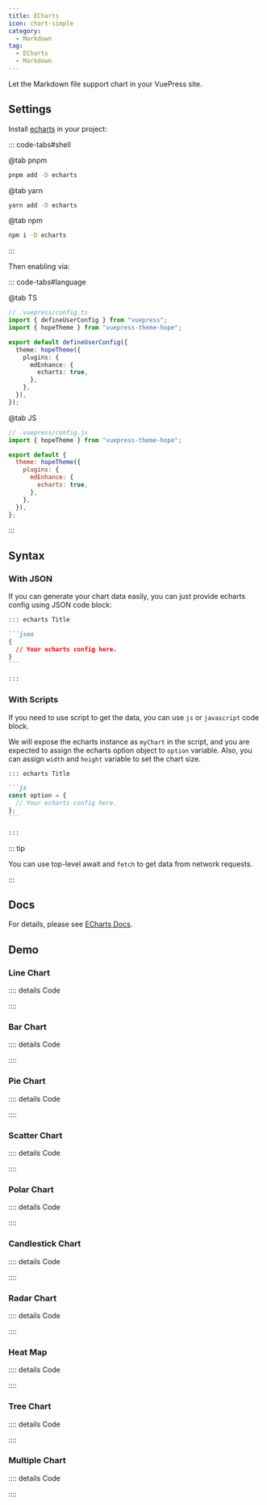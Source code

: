 ```yaml
---
title: ECharts
icon: chart-simple
category:
  - Markdown
tag:
  - ECharts
  - Markdown
---
```


Let the Markdown file support chart in your VuePress site.

<!-- more -->

## Settings

Install [echarts](https://echarts.apache.org/en/index.html) in your project:

::: code-tabs#shell

@tab pnpm

```bash
pnpm add -D echarts
```

@tab yarn

```bash
yarn add -D echarts
```

@tab npm

```bash
npm i -D echarts
```

:::

Then enabling via:

::: code-tabs#language

@tab TS

```ts {8-10}
// .vuepress/config.ts
import { defineUserConfig } from "vuepress";
import { hopeTheme } from "vuepress-theme-hope";

export default defineUserConfig({
  theme: hopeTheme({
    plugins: {
      mdEnhance: {
        echarts: true,
      },
    },
  }),
});
```

@tab JS

```js {7-9}
// .vuepress/config.js
import { hopeTheme } from "vuepress-theme-hope";

export default {
  theme: hopeTheme({
    plugins: {
      mdEnhance: {
        echarts: true,
      },
    },
  }),
};
```

:::

## Syntax

### With JSON

If you can generate your chart data easily, you can just provide echarts config using JSON code block:

````md
::: echarts Title

```json
{
  // Your echarts config here.
}
```

:::
````

### With Scripts

If you need to use script to get the data, you can use `js` or `javascript` code block.

We will expose the echarts instance as `myChart` in the script, and you are expected to assign the echarts option object to `option` variable. Also, you can assign `width` and `height` variable to set the chart size.

````md
::: echarts Title

```js
const option = {
  // Your echarts config here.
};
```

:::
````

::: tip

You can use top-level await and `fetch` to get data from network requests.

:::

## Docs

For details, please see [ECharts Docs](https://echarts.apache.org/handbook/en/get-started/).

## Demo

### Line Chart

<!-- @include: @echarts/line.snippet.md#demo -->

:::: details Code

<!-- @include: @echarts/line.snippet.md -->

::::

### Bar Chart

<!-- @include: @echarts/bar.snippet.md#demo -->

:::: details Code

<!-- @include: @echarts/bar.snippet.md -->

::::

### Pie Chart

<!-- @include: @echarts/pie.snippet.md#demo -->

:::: details Code

<!-- @include: @echarts/pie.snippet.md -->

::::

### Scatter Chart

<!-- @include: @echarts/scatter.snippet.md#demo -->

:::: details Code

<!-- @include: @echarts/scatter.snippet.md -->

::::

### Polar Chart

<!-- @include: @echarts/polar.snippet.md#demo -->

:::: details Code

<!-- @include: @echarts/polar.snippet.md -->

::::

### Candlestick Chart

<!-- @include: @echarts/candlestick.snippet.md#demo -->

:::: details Code

<!-- @include: @echarts/candlestick.snippet.md -->

::::

### Radar Chart

<!-- @include: @echarts/radar.snippet.md#demo -->

:::: details Code

<!-- @include: @echarts/radar.snippet.md -->

::::

### Heat Map

<!-- @include: @echarts/heat-map.snippet.md#demo -->

:::: details Code

<!-- @include: @echarts/heat-map.snippet.md -->

::::

### Tree Chart

<!-- @include: @echarts/tree.snippet.md#demo -->

:::: details Code

<!-- @include: @echarts/tree.snippet.md -->

::::

### Multiple Chart

<!-- @include: @echarts/multiple.snippet.md#demo -->

:::: details Code

<!-- @include: @echarts/multiple.snippet.md -->

::::
